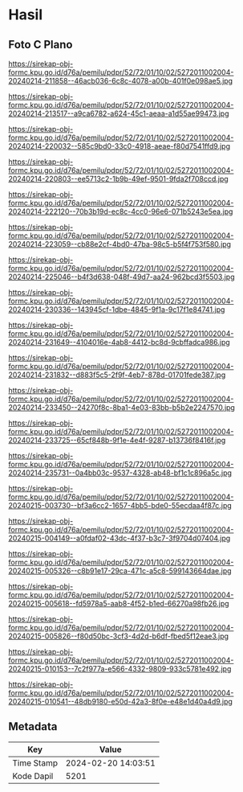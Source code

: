 # Hasil

## Foto C Plano

https://sirekap-obj-formc.kpu.go.id/d76a/pemilu/pdpr/52/72/01/10/02/5272011002004-20240214-211858--46acb036-6c8c-4078-a00b-401f0e098ae5.jpg

https://sirekap-obj-formc.kpu.go.id/d76a/pemilu/pdpr/52/72/01/10/02/5272011002004-20240214-213517--a9ca6782-a624-45c1-aeaa-a1d55ae99473.jpg

https://sirekap-obj-formc.kpu.go.id/d76a/pemilu/pdpr/52/72/01/10/02/5272011002004-20240214-220032--585c9bd0-33c0-4918-aeae-f80d7541ffd9.jpg

https://sirekap-obj-formc.kpu.go.id/d76a/pemilu/pdpr/52/72/01/10/02/5272011002004-20240214-220803--ee5713c2-1b9b-49ef-9501-9fda2f708ccd.jpg

https://sirekap-obj-formc.kpu.go.id/d76a/pemilu/pdpr/52/72/01/10/02/5272011002004-20240214-222120--70b3b19d-ec8c-4cc0-96e6-071b5243e5ea.jpg

https://sirekap-obj-formc.kpu.go.id/d76a/pemilu/pdpr/52/72/01/10/02/5272011002004-20240214-223059--cb88e2cf-4bd0-47ba-98c5-b5f4f753f580.jpg

https://sirekap-obj-formc.kpu.go.id/d76a/pemilu/pdpr/52/72/01/10/02/5272011002004-20240214-225046--b4f3d638-048f-49d7-aa24-962bcd3f5503.jpg

https://sirekap-obj-formc.kpu.go.id/d76a/pemilu/pdpr/52/72/01/10/02/5272011002004-20240214-230336--143945cf-1dbe-4845-9f1a-9c17f1e84741.jpg

https://sirekap-obj-formc.kpu.go.id/d76a/pemilu/pdpr/52/72/01/10/02/5272011002004-20240214-231649--4104016e-4ab8-4412-bc8d-9cbffadca986.jpg

https://sirekap-obj-formc.kpu.go.id/d76a/pemilu/pdpr/52/72/01/10/02/5272011002004-20240214-231832--d883f5c5-2f9f-4eb7-878d-01701fede387.jpg

https://sirekap-obj-formc.kpu.go.id/d76a/pemilu/pdpr/52/72/01/10/02/5272011002004-20240214-233450--24270f8c-8ba1-4e03-83bb-b5b2e2247570.jpg

https://sirekap-obj-formc.kpu.go.id/d76a/pemilu/pdpr/52/72/01/10/02/5272011002004-20240214-233725--65cf848b-9f1e-4e4f-9287-b13736f8416f.jpg

https://sirekap-obj-formc.kpu.go.id/d76a/pemilu/pdpr/52/72/01/10/02/5272011002004-20240214-235731--0a4bb03c-9537-4328-ab48-bf1c1c896a5c.jpg

https://sirekap-obj-formc.kpu.go.id/d76a/pemilu/pdpr/52/72/01/10/02/5272011002004-20240215-003730--bf3a6cc2-1657-4bb5-bde0-55ecdaa4f87c.jpg

https://sirekap-obj-formc.kpu.go.id/d76a/pemilu/pdpr/52/72/01/10/02/5272011002004-20240215-004149--a0fdaf02-43dc-4f37-b3c7-3f9704d07404.jpg

https://sirekap-obj-formc.kpu.go.id/d76a/pemilu/pdpr/52/72/01/10/02/5272011002004-20240215-005326--c8b91e17-29ca-471c-a5c8-599143664dae.jpg

https://sirekap-obj-formc.kpu.go.id/d76a/pemilu/pdpr/52/72/01/10/02/5272011002004-20240215-005618--fd5978a5-aab8-4f52-b1ed-66270a98fb26.jpg

https://sirekap-obj-formc.kpu.go.id/d76a/pemilu/pdpr/52/72/01/10/02/5272011002004-20240215-005826--f80d50bc-3cf3-4d2d-b6df-fbed5f12eae3.jpg

https://sirekap-obj-formc.kpu.go.id/d76a/pemilu/pdpr/52/72/01/10/02/5272011002004-20240215-010153--7c2f977a-e566-4332-9809-933c5781e492.jpg

https://sirekap-obj-formc.kpu.go.id/d76a/pemilu/pdpr/52/72/01/10/02/5272011002004-20240215-010541--48db9180-e50d-42a3-8f0e-e48e1d40a4d9.jpg


## Metadata

| Key        | Value               |
| ---------- | ------------------- |
| Time Stamp | 2024-02-20 14:03:51 |
| Kode Dapil | 5201                |



